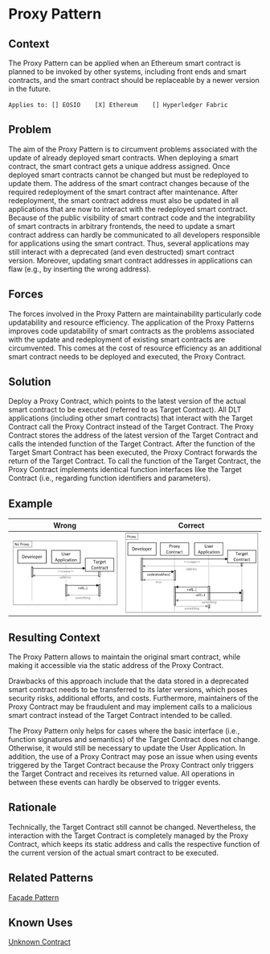 # Proxy Pattern
## Context
The Proxy Pattern can be applied when an Ethereum smart contract is planned to be invoked by other systems, including front ends and smart contracts, and the smart contract should be replaceable by a newer version in the future.

``Applies to: [] EOSIO    [X] Ethereum    [] Hyperledger Fabric``

## Problem
The aim of the Proxy Pattern is to circumvent problems associated with the update of already deployed smart contracts. When deploying a smart contract, the smart contract gets a unique address assigned. Once deployed smart contracts cannot be changed but must be redeployed to update them. The address of the smart contract changes because of the required redeployment of the smart contract after maintenance. After redeployment, the smart contract address must also be updated in all applications that are now to interact with the redeployed smart contract. Because of the public visibility of smart contract code and the integrability of smart contracts in arbitrary frontends, the need to update a smart contract address can hardly be communicated to all developers responsible for applications using the smart contract. Thus, several applications may still interact with a deprecated (and even destructed) smart contract version. Moreover, updating smart contract addresses in applications can flaw (e.g., by inserting the wrong address).

## Forces
The forces involved in the Proxy Pattern are maintainability particularly code updatability and resource efficiency. The application of the Proxy Patterns improves code updatability of smart contracts as the problems associated with the update and redeployment of existing smart contracts are circumvented. This comes at the cost of resource efficiency as an additional smart contract needs to be deployed and executed, the Proxy Contract.

## Solution
Deploy a Proxy Contract, which points to the latest version of the actual smart contract to be executed (referred to as Target Contract). All DLT applications (including other smart contracts) that interact with the Target Contract call the Proxy Contract instead of the Target Contract. The Proxy Contract stores the address of the latest version of the Target Contract and calls the intended function of the Target Contract. After the function of the Target Smart Contract has been executed, the Proxy Contract forwards the return of the Target Contract. To call the function of the Target Contract, the Proxy Contract implements identical function interfaces like the Target Contract (i.e., regarding function identifiers and parameters).

## Example

Wrong | Correct
------------- | -------------
![Wrong](Proxy%20Pattern%20-%20No%20Proxy.png)  | ![Correct](Proxy%20Pattern%20-%20Proxy.png)

## Resulting Context
The Proxy Pattern allows to maintain the original smart contract, while making it accessible via the static address of the Proxy Contract.

Drawbacks of this approach include that the data stored in a deprecated smart contract needs to be transferred to its later versions, which poses security risks, additional efforts, and costs. Furthermore, maintainers of the Proxy Contract may be fraudulent and may implement calls to a malicious smart contract instead of the Target Contract intended to be called.

The Proxy Pattern only helps for cases where the basic interface (i.e., function signatures and semantics) of the Target Contract does not change. Otherwise, it would still be necessary to update the User Application. In addition, the use of a Proxy Contract may pose an issue when using events triggered by the Target Contract because the Proxy Contract only triggers the Target Contract and receives its returned value. All operations in between these events can hardly be observed to trigger events.
## Rationale
Technically, the Target Contract still cannot be changed. Nevertheless, the interaction with the Target Contract is completely managed by the Proxy Contract, which keeps its static address and calls the respective function of the current version of the actual smart contract to be executed.
## Related Patterns
[Façade Pattern](/Architectural%20Patterns/Façade%20Pattern/README.md#context)
## Known Uses
[Unknown Contract](https://etherscan.io/bytecode-decompiler?a=0x09cabec1ead1c0ba254b09efb3ee13841712be14)
